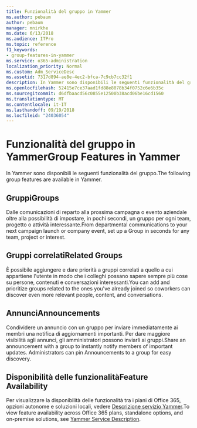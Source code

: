```yaml
---
title: Funzionalità del gruppo in Yammer
ms.author: pebaum
author: pebaum
manager: mnirkhe
ms.date: 6/13/2018
ms.audience: ITPro
ms.topic: reference
f1_keywords:
- group-features-in-yammer
ms.service: o365-administration
localization_priority: Normal
ms.custom: Adm_ServiceDesc
ms.assetid: 7317d894-ae8e-4ec2-bfca-7c9cb7cc32f1
description: In Yammer sono disponibili le seguenti funzionalità del gruppo.
ms.openlocfilehash: 52415e7ce37aad1fd88e8078b34f0752c6e6b35c
ms.sourcegitcommit: d6dfbaacd56c0855e12500b38acd06be16cd1560
ms.translationtype: MT
ms.contentlocale: it-IT
ms.lasthandoff: 09/19/2018
ms.locfileid: "24036054"
---
```

# <a name="group-features-in-yammer"></a><span data-ttu-id="8b54b-103">Funzionalità del gruppo in Yammer</span><span class="sxs-lookup"><span data-stu-id="8b54b-103">Group Features in Yammer</span></span>

<span data-ttu-id="8b54b-104">In Yammer sono disponibili le seguenti funzionalità del gruppo.</span><span class="sxs-lookup"><span data-stu-id="8b54b-104">The following group features are available in Yammer.</span></span>
  
## <a name="groups"></a><span data-ttu-id="8b54b-105">Gruppi</span><span class="sxs-lookup"><span data-stu-id="8b54b-105">Groups</span></span>
<span data-ttu-id="8b54b-106"><a name="bkmk_Groups"> </a></span><span class="sxs-lookup"><span data-stu-id="8b54b-106"></span></span>

<span data-ttu-id="8b54b-107">Dalle comunicazioni di reparto alla prossima campagna o evento aziendale oltre alla possibilità di impostare, in pochi secondi, un gruppo per ogni team, progetto o attività interessante.</span><span class="sxs-lookup"><span data-stu-id="8b54b-107">From departmental communications to your next campaign launch or company event, set up a Group in seconds for any team, project or interest.</span></span>
  
## <a name="related-groups"></a><span data-ttu-id="8b54b-108">Gruppi correlati</span><span class="sxs-lookup"><span data-stu-id="8b54b-108">Related Groups</span></span>
<span data-ttu-id="8b54b-109"><a name="bkmk_RelatedGroups"> </a></span><span class="sxs-lookup"><span data-stu-id="8b54b-109"></span></span>

<span data-ttu-id="8b54b-110">È possibile aggiungere e dare priorità a gruppi correlati a quello a cui appartiene l'utente in modo che i colleghi possano sapere sempre più cose su persone, contenuti e conversazioni interessanti.</span><span class="sxs-lookup"><span data-stu-id="8b54b-110">You can add and prioritize groups related to the ones you've already joined so coworkers can discover even more relevant people, content, and conversations.</span></span>
  
## <a name="announcements"></a><span data-ttu-id="8b54b-111">Annunci</span><span class="sxs-lookup"><span data-stu-id="8b54b-111">Announcements</span></span>
<span data-ttu-id="8b54b-112"><a name="bkmk_Announcements"> </a></span><span class="sxs-lookup"><span data-stu-id="8b54b-112"></span></span>

<span data-ttu-id="8b54b-p101">Condividere un annuncio con un gruppo per inviare immediatamente ai membri una notifica di aggiornamenti importanti. Per dare maggiore visibilità agli annunci, gli amministratori possono inviarli ai gruppi.</span><span class="sxs-lookup"><span data-stu-id="8b54b-p101">Share an announcement with a group to instantly notify members of important updates. Administrators can pin Announcements to a group for easy discovery.</span></span>
  
## <a name="feature-availability"></a><span data-ttu-id="8b54b-115">Disponibilità delle funzionalità</span><span class="sxs-lookup"><span data-stu-id="8b54b-115">Feature Availability</span></span>
<span data-ttu-id="8b54b-116"><a name="bkmk_Announcements"> </a></span><span class="sxs-lookup"><span data-stu-id="8b54b-116"></span></span>

<span data-ttu-id="8b54b-117">Per visualizzare la disponibilità delle funzionalità tra i piani di Office 365, opzioni autonome e soluzioni locali, vedere [Descrizione servizio Yammer](yammer-service-description.md).</span><span class="sxs-lookup"><span data-stu-id="8b54b-117">To view feature availability across Office 365 plans, standalone options, and on-premise solutions, see [Yammer Service Description](yammer-service-description.md).</span></span>
  

